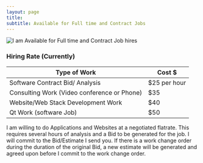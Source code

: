 ```yaml
---
layout: page
title: 
subtitle: Available for Full time and Contract Jobs
---
```

![I am Available for Full time and Contract Job hires](https://github.com/christopher-a-dean/christopher-a-dean.github.io/blob/master/gallery/available%20logo.gif?raw=true "Available to Hire")

### Hiring Rate (Currently)
|Type of Work     |     Cost $ |  
--- | --- 
Software Contract Bid/ Analysis | $25 per hour |
Consulting Work (Video conference or Phone) | $35 |
Website/Web Stack Development Work | $40 |
Qt Work (software Job) | $50 |

I am willing to do Applications and Websites at a negotiated flatrate. This requires several hours of analysis and a Bid to be generated for the job. I will commit to the Bid/Estimate I send you. If there is a work change order during the duration of the original Bid, a new estimate will be generated and agreed upon before I commit to the work change order.

